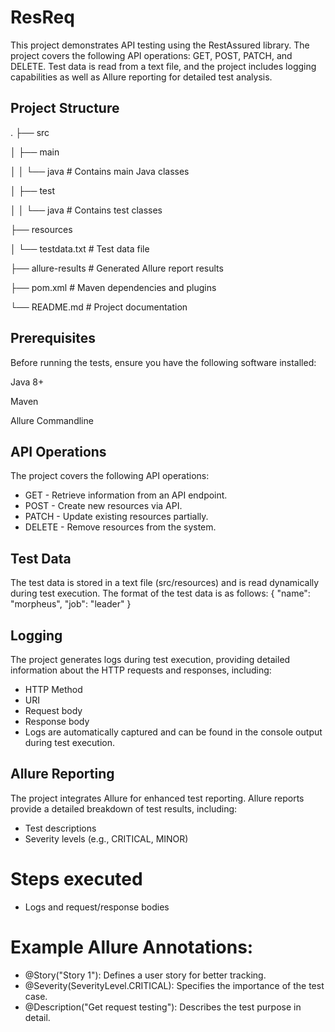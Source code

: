 # ResReq
This project demonstrates API testing using the RestAssured library. The project covers the following API operations: GET, POST, PATCH, and DELETE. Test data is read from a text file, and the project includes logging capabilities as well as Allure reporting for detailed test analysis.

## Project Structure
.
├── src

│   ├── main

│   │   └── java        # Contains main Java classes

│   ├── test

│   │   └── java        # Contains test classes

├── resources

│   └── testdata.txt    # Test data file

├── allure-results      # Generated Allure report results

├── pom.xml             # Maven dependencies and plugins

└── README.md           # Project documentation

## Prerequisites

Before running the tests, ensure you have the following software installed:

Java 8+

Maven

Allure Commandline

## API Operations

The project covers the following API operations:

- GET - Retrieve information from an API endpoint.
- POST - Create new resources via API.
- PATCH - Update existing resources partially.
- DELETE - Remove resources from the system.
## Test Data

The test data is stored in a text file (src/resources) and is read dynamically during test execution. The format of the test data is as follows:
{
  "name": "morpheus",
  "job": "leader"
}

## Logging

The project generates logs during test execution, providing detailed information about the HTTP requests and responses, including:

- HTTP Method
- URI
- Request body
- Response body
- Logs are automatically captured and can be found in the console output during test execution.

## Allure Reporting

The project integrates Allure for enhanced test reporting. Allure reports provide a detailed breakdown of test results, including:

- Test descriptions
- Severity levels (e.g., CRITICAL, MINOR)
# Steps executed
- Logs and request/response bodies
# Example Allure Annotations:
- @Story("Story 1"): Defines a user story for better tracking.
- @Severity(SeverityLevel.CRITICAL): Specifies the importance of the test case.
- @Description("Get request testing"): Describes the test purpose in detail.


